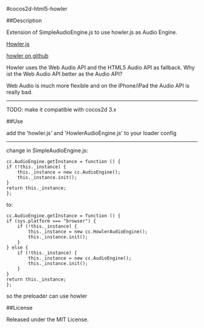 #cocos2d-html5-howler


##Description

Extension of SimpleAudioEngine.js to use howler.js as Audio Engine.

[Howler.js](http://goldfirestudios.com/blog/104/howler.js-Modern-Web-Audio-Javascript-Library) 

[howler on github](https://github.com/goldfire/howler.js)


Howler uses the Web Audio API and the HTML5 Audio API as fallback.
Why ist the Web Audio API better as the Audio API?

Web Audio is much more flexible and on the iPhone/iPad the Audio API is really bad.

---

TODO: make it compatible with cocos2d 3.x 

##Use

add the 'howler.js' and 'HowlerAudioEngine.js' to your loader config

---

change in SimpleAudioEngine.js:

    cc.AudioEngine.getInstance = function () {
    if (!this._instance) {
        this._instance = new cc.AudioEngine();
        this._instance.init();
    }
    return this._instance;
    };

to:

    cc.AudioEngine.getInstance = function () {
    if (sys.platform === "browser") {
        if (!this._instance) {
            this._instance = new cc.HowlerAudioEngine();
            this._instance.init();
        }
    } else {
        if (!this._instance) {
            this._instance = new cc.AudioEngine();
            this._instance.init();
        }
    }
    return this._instance;
    };

so the preloader can use howler


##License

Released under the MIT License.
